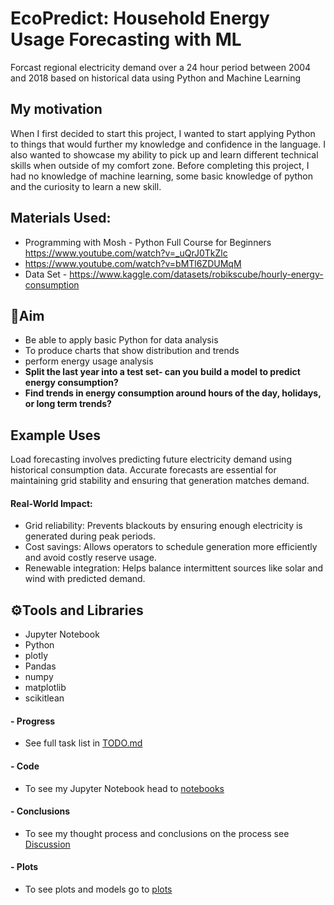 # EcoPredict: Household Energy Usage Forecasting with ML
Forcast regional electricity demand over a 24 hour period between 2004 and 2018 based on historical data using Python and Machine Learning 

## My motivation
When I first decided to start this project, I wanted to start applying Python to things that would further my knowledge and confidence in the language. I also wanted to showcase my ability to pick up and learn different technical skills when outside of my comfort zone. Before completing this project, I had no knowledge of machine learning, some basic knowledge of python and  the curiosity to learn a new skill. 

## Materials Used: 
- Programming with Mosh - Python Full Course for Beginners https://www.youtube.com/watch?v=_uQrJ0TkZlc
- https://www.youtube.com/watch?v=bMTl6ZDUMqM
- Data Set - https://www.kaggle.com/datasets/robikscube/hourly-energy-consumption

## 🎯Aim
- Be able to apply basic Python for data analysis 
- To produce charts that show distribution and trends
- perform energy usage analysis
- **Split the last year into a test set- can you build a model to predict energy consumption?**
- **Find trends in energy consumption around hours of the day, holidays, or long term trends?**

## Example Uses
Load forecasting involves predicting future electricity demand using historical consumption data. Accurate forecasts are essential for maintaining grid stability and ensuring that generation matches demand.

#### Real-World Impact:
- Grid reliability: Prevents blackouts by ensuring enough electricity is generated during peak periods.
- Cost savings: Allows operators to schedule generation more efficiently and avoid costly reserve usage.
- Renewable integration: Helps balance intermittent sources like solar and wind with predicted demand.

## ⚙️Tools and Libraries 
- Jupyter Notebook
- Python
- plotly
- Pandas 
- numpy
- matplotlib
- scikitlean

#### - Progress 
- See full task list in [TODO.md](TODO.md)

#### - Code 
- To see my Jupyter Notebook head to [notebooks](notebooks/)

#### - Conclusions
- To see my thought process and conclusions on the process see [Discussion](Discussion/)

#### - Plots 
- To see plots and models go to [plots](plots/)
